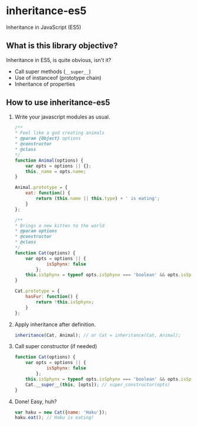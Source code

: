 # inheritance-es5
Inheritance in JavaScript (ES5)

## What is this library objective?
Inheritance in ES5, is quite obvious, isn't it?

* Call super methods (`__super__`)
* Use of instanceof (prototype chain)
* Inheritance of properties 

## How to use inheritance-es5

1. Write your javascript modules as usual.

    ```javascript
    /**
    * Feel like a god creating animals
    * @param {Object} options
    * @constructor
    * @class
    */
    function Animal(options) {
        var opts = options || {};
        this._name = opts.name;
    }
    
    Animal.prototype = {
        eat: function() {
            return (this.name || this.type) + ' is eating';
        }
    };
    
    /**
    * Brings a new kitten to the world
    * @param options
    * @constructor
    * @class
    */
    function Cat(options) {
        var opts = options || {
                isSphynx: false
            };
        this.isSphynx = typeof opts.isSphynx === 'boolean' && opts.isSphynx;
    }
    
    Cat.prototype = {
        hasFur: function() {
            return !this.isSphynx;
        }
    };
    ```

2. Apply inheritance after definition.
    
    ```javascript
    inheritance(Cat, Animal); // or Cat = inheritance(Cat, Animal);
    ```

3. Call super constructor (if needed)

    ```javascript
    function Cat(options) {
        var opts = options || {
                isSphynx: false
            };
        this.isSphynx = typeof opts.isSphynx === 'boolean' && opts.isSphynx;
        Cat.__super__(this, [opts]); // super_constructor(opts)
    }
    ```

4. Done! Easy, huh?

    ```javascript
    var haku = new Cat({name: 'Haku'});
    haku.eat(); // Haku is eating!
    ```